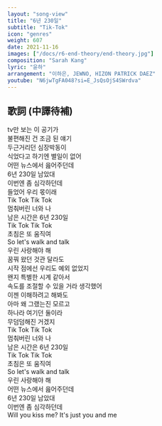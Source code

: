 ```yaml
---
layout: "song-view"
title: "6년 230일"
subtitle: "Tik-Tok"
icon: "genres"
weight: 607
date: 2021-11-16
images: ["/docs/r6-end-theory/end-theory.jpg"]
composition: "Sarah Kang"
lyric: "윤하"
arrangement: "이하은, JEWNO, HIZON PATRICK DAEZ"
youtube: "N6jwTgFA048?si=E_JsQsOjS4SWrdva"
---
```


## 歌詞 (中譯待補)

tv만 보는 이 공기가  
불편해진 건 조금 된 얘기  
두근거리던 심장박동이  
식었다고 하기엔 별일이 없어  
어떤 뉴스에서 읊어주던데  
6년 230일 남았대  
이번엔 좀 심각하던데  
들었어 우리 몫이래  
Tik Tok Tik Tok  
멈춰버린 너와 나  
남은 시간은 6년 230일  
Tik Tok Tik Tok  
초침은 또 움직여  
So let's walk and talk  
우린 사랑해야 해  
꿈꿔 왔던 것관 달라도  
시작 점에선 우리도 예외 없었지  
왠지 특별한 시계 같아서  
속도를 조절할 수 있을 거라 생각했어  
이젠 이해하려고 해봐도  
아마 왜 그랬는진 모르고  
하나라 여기던 둘이라  
무덤덤해진 거겠지  
Tik Tok Tik Tok  
멈춰버린 너와 나  
남은 시간은 6년 230일  
Tik Tok Tik Tok  
초침은 또 움직여  
So let's walk and talk  
우린 사랑해야 해  
어떤 뉴스에서 읊어주던데  
6년 230일 남았대  
이번엔 좀 심각하던데  
Will you kiss me? It's just you and me  
